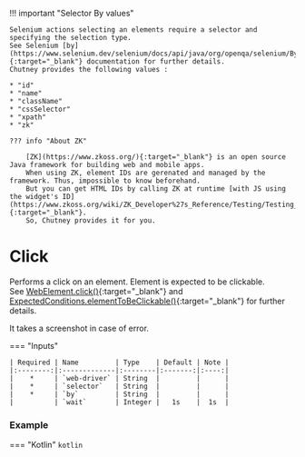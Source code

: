 !!! important "Selector By values"

    Selenium actions selecting an elements require a selector and specifying the selection type.  
    See Selenium [by](https://www.selenium.dev/selenium/docs/api/java/org/openqa/selenium/By.html){:target="_blank"} documentation for further details.  
    Chutney provides the following values :
    
    * "id" 
    * "name"
    * "className"
    * "cssSelector"
    * "xpath"
    * "zk"

    ??? info "About ZK"
    
        [ZK](https://www.zkoss.org/){:target="_blank"} is an open source Java framework for building web and mobile apps.  
        When using ZK, element IDs are gerenated and managed by the framework. Thus, impossible to know beforehand.  
        But you can get HTML IDs by calling ZK at runtime [with JS using the widget's ID](https://www.zkoss.org/wiki/ZK_Developer%27s_Reference/Testing/Testing_Tips){:target="_blank"}.  
        So, Chutney provides it for you.


# Click

Performs a click on an element. Element is expected to be clickable.  
See [WebElement.click()](https://www.selenium.dev/selenium/docs/api/java/org/openqa/selenium/WebElement.html#click()){:target="_blank"}
and [ExpectedConditions.elementToBeClickable()](https://www.selenium.dev/selenium/docs/api/java/org/openqa/selenium/support/ui/ExpectedConditions.html#elementToBeClickable(org.openqa.selenium.By)){:target="_blank"} for further details.

It takes a screenshot in case of error.

=== "Inputs"

    | Required | Name         | Type    | Default | Note |
    |:--------:|:-------------|:--------|:-------:|:----:|
    |    *     | `web-driver` | String  |         |      |
    |    *     | `selector`   | String  |         |      |
    |    *     | `by`         | String  |         |      |
    |          | `wait`       | Integer |   1s    |  1s  |


### Example

=== "Kotlin"
    ``` kotlin
    ```
